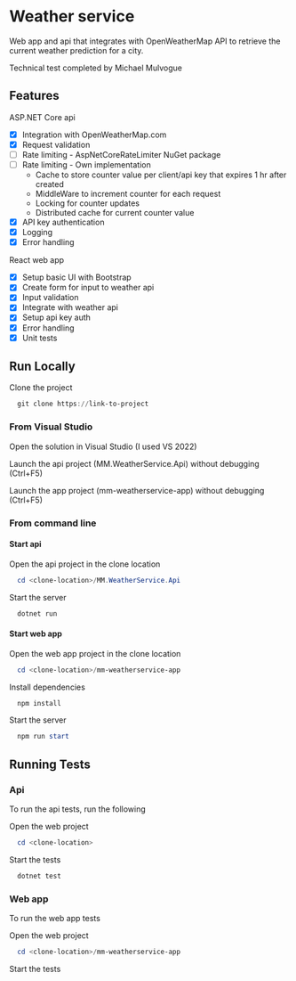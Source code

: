 
# Weather service

Web app and api that integrates with OpenWeatherMap API to retrieve the current 
weather prediction for a city.

Technical test completed by Michael Mulvogue


## Features

ASP.NET Core api
- [x] Integration with OpenWeatherMap.com
- [x] Request validation 
- [ ] Rate limiting - AspNetCoreRateLimiter NuGet package
- [ ] Rate limiting - Own implementation
	- Cache to store counter value per client/api key that expires 1 hr after created
	- MiddleWare to increment counter for each request
	- Locking for counter updates
	- Distributed cache for current counter value
- [x] API key authentication
- [x] Logging
- [x] Error handling

React web app
- [x] Setup basic UI with Bootstrap
- [x] Create form for input to weather api
- [x] Input validation
- [x] Integrate with weather api
- [x] Setup api key auth
- [x] Error handling
- [x] Unit tests

## Run Locally

Clone the project

```powershell
  git clone https://link-to-project
```

### From Visual Studio
Open the solution in Visual Studio (I used VS 2022)

Launch the api project (MM.WeatherService.Api) without debugging (Ctrl+F5)

Launch the app project (mm-weatherservice-app) without debugging (Ctrl+F5)


### From command line

#### Start api

Open the api project in the clone location
```powershell
  cd <clone-location>/MM.WeatherService.Api
```

Start the server

```powershell
  dotnet run
```

#### Start web app

Open the web app project in the clone location
```powershell
  cd <clone-location>/mm-weatherservice-app
```

Install dependencies

```powershell
  npm install
```

Start the server

```powershell
  npm run start
```


## Running Tests

### Api
To run the api tests, run the following

Open the web project 
```powershell
  cd <clone-location>
```

Start the tests
```powershell
  dotnet test
```

### Web app
To run the web app tests

Open the web project 
```powershell
  cd <clone-location>/mm-weatherservice-app  
```

Start the tests
```powershell
